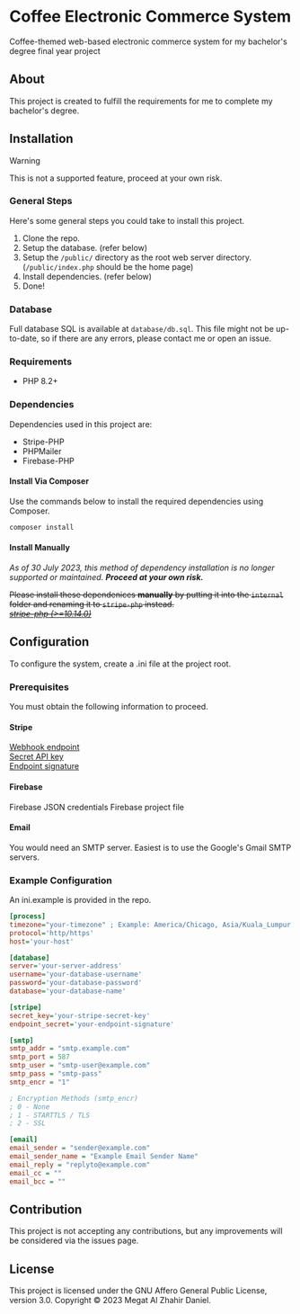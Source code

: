 # Coffee Electronic Commerce System

Coffee-themed web-based electronic commerce system for my bachelor's degree final year project

## About

This project is created to fulfill the requirements for me to complete my bachelor's degree.

## Installation

> [!WARNING]
> This is not a supported feature, proceed at your own risk.

### General Steps

Here's some general steps you could take to install this project.

1. Clone the repo.
2. Setup the database. (refer below)
3. Setup the `/public/` directory as the root web server directory. (`/public/index.php` should be the home page)
4. Install dependencies. (refer below)
5. Done!

### Database

Full database SQL is available at `database/db.sql`. This file might not be up-to-date, so if there are any errors, please contact me or open an issue.

### Requirements

- PHP 8.2+

### Dependencies

Dependencies used in this project are:

- Stripe-PHP
- PHPMailer
- Firebase-PHP

#### Install Via Composer

Use the commands below to install the required dependencies using Composer.

```bash
composer install
```

#### Install Manually

*As of 30 July 2023, this method of dependency installation is no longer supported or maintained. **Proceed at your own risk.***

~~Please install these dependenices **manually** by putting it into the `internal` folder and renaming it to `stripe-php` instead.\
[*stripe-php (>=10.14.0)*](https://github.com/stripe/stripe-php/releases/tag/v10.14.0)~~

## Configuration

To configure the system, create a .ini file at the project root.

### Prerequisites

You must obtain the following information to proceed.

#### Stripe

[Webhook endpoint](https://stripe.com/docs/webhooks/go-live)\
[Secret API key](https://stripe.com/docs/keys)\
[Endpoint signature](https://stripe.com/docs/webhooks/signatures)

#### Firebase

Firebase JSON credentials
Firebase project file

#### Email

You would need an SMTP server. Easiest is to use the Google's Gmail SMTP servers.

### Example Configuration

An ini.example is provided in the repo.

```ini
[process]
timezone="your-timezone" ; Example: America/Chicago, Asia/Kuala_Lumpur
protocol='http/https'
host='your-host'

[database]
server='your-server-address'
username='your-database-username'
password='your-database-password'
database='your-database-name'

[stripe]
secret_key='your-stripe-secret-key'
endpoint_secret='your-endpoint-signature'

[smtp]
smtp_addr = "smtp.example.com"
smtp_port = 587
smtp_user = "smtp-user@example.com"
smtp_pass = "smtp-pass"
smtp_encr = "1"

; Encryption Methods (smtp_encr)
; 0 - None
; 1 - STARTTLS / TLS
; 2 - SSL

[email]
email_sender = "sender@example.com"
email_sender_name = "Example Email Sender Name"
email_reply = "replyto@example.com"
email_cc = ""
email_bcc = ""
```

## Contribution

This project is not accepting any contributions, but any improvements will be considered via the issues page.

## License

This project is licensed under the GNU Affero General Public License, version 3.0. Copyright © 2023 Megat Al Zhahir Daniel.
